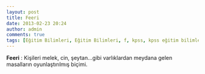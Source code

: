 ```yaml
---
layout: post
title: Feeri
date: 2013-02-23 20:24
author: admin
comments: true
tags: [Eğitim Bilimleri, Eğitim Bilimleri, f, kpss, kpss eğitim bilimleri, Kpss Sözlük]
---
```

<strong>Feeri</strong> : Kişileri melek, cin, şeytan...gibi varlıklardan meydana gelen masalların oyunlaştırılmış biçimi.
